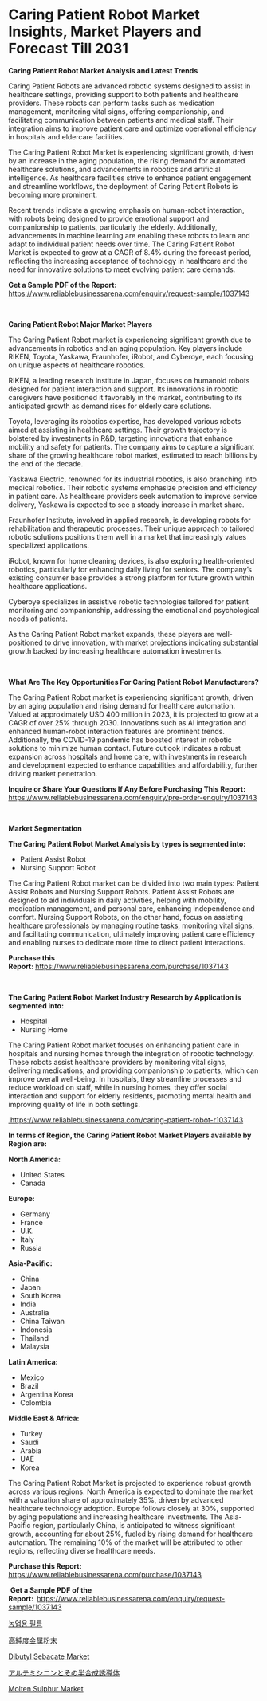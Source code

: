 <p><h1>Caring Patient Robot Market Insights, Market Players and Forecast Till 2031</h1></p><p><strong>Caring Patient Robot Market Analysis and Latest Trends</strong></p>
<p><p>Caring Patient Robots are advanced robotic systems designed to assist in healthcare settings, providing support to both patients and healthcare providers. These robots can perform tasks such as medication management, monitoring vital signs, offering companionship, and facilitating communication between patients and medical staff. Their integration aims to improve patient care and optimize operational efficiency in hospitals and eldercare facilities.</p><p>The Caring Patient Robot Market is experiencing significant growth, driven by an increase in the aging population, the rising demand for automated healthcare solutions, and advancements in robotics and artificial intelligence. As healthcare facilities strive to enhance patient engagement and streamline workflows, the deployment of Caring Patient Robots is becoming more prominent.</p><p>Recent trends indicate a growing emphasis on human-robot interaction, with robots being designed to provide emotional support and companionship to patients, particularly the elderly. Additionally, advancements in machine learning are enabling these robots to learn and adapt to individual patient needs over time. The Caring Patient Robot Market is expected to grow at a CAGR of 8.4% during the forecast period, reflecting the increasing acceptance of technology in healthcare and the need for innovative solutions to meet evolving patient care demands.</p></p>
<p><strong>Get a Sample PDF of the Report:&nbsp;</strong> <a href="https://www.reliablebusinessarena.com/enquiry/request-sample/1037143">https://www.reliablebusinessarena.com/enquiry/request-sample/1037143</a></p>
<p>&nbsp;</p>
<p><strong>Caring Patient Robot Major Market Players</strong></p>
<p><p>The Caring Patient Robot market is experiencing significant growth due to advancements in robotics and an aging population. Key players include RIKEN, Toyota, Yaskawa, Fraunhofer, iRobot, and Cyberoye, each focusing on unique aspects of healthcare robotics.</p><p>RIKEN, a leading research institute in Japan, focuses on humanoid robots designed for patient interaction and support. Its innovations in robotic caregivers have positioned it favorably in the market, contributing to its anticipated growth as demand rises for elderly care solutions.</p><p>Toyota, leveraging its robotics expertise, has developed various robots aimed at assisting in healthcare settings. Their growth trajectory is bolstered by investments in R&D, targeting innovations that enhance mobility and safety for patients. The company aims to capture a significant share of the growing healthcare robot market, estimated to reach billions by the end of the decade.</p><p>Yaskawa Electric, renowned for its industrial robotics, is also branching into medical robotics. Their robotic systems emphasize precision and efficiency in patient care. As healthcare providers seek automation to improve service delivery, Yaskawa is expected to see a steady increase in market share.</p><p>Fraunhofer Institute, involved in applied research, is developing robots for rehabilitation and therapeutic processes. Their unique approach to tailored robotic solutions positions them well in a market that increasingly values specialized applications.</p><p>iRobot, known for home cleaning devices, is also exploring health-oriented robotics, particularly for enhancing daily living for seniors. The company’s existing consumer base provides a strong platform for future growth within healthcare applications.</p><p>Cyberoye specializes in assistive robotic technologies tailored for patient monitoring and companionship, addressing the emotional and psychological needs of patients. </p><p>As the Caring Patient Robot market expands, these players are well-positioned to drive innovation, with market projections indicating substantial growth backed by increasing healthcare automation investments.</p></p>
<p>&nbsp;</p>
<p><strong>What Are The Key Opportunities For Caring Patient Robot Manufacturers?</strong></p>
<p><p>The Caring Patient Robot market is experiencing significant growth, driven by an aging population and rising demand for healthcare automation. Valued at approximately USD 400 million in 2023, it is projected to grow at a CAGR of over 25% through 2030. Innovations such as AI integration and enhanced human-robot interaction features are prominent trends. Additionally, the COVID-19 pandemic has boosted interest in robotic solutions to minimize human contact. Future outlook indicates a robust expansion across hospitals and home care, with investments in research and development expected to enhance capabilities and affordability, further driving market penetration.</p></p>
<p><strong>Inquire or Share Your Questions If Any Before Purchasing This Report:</strong> <a href="https://www.reliablebusinessarena.com/enquiry/pre-order-enquiry/1037143">https://www.reliablebusinessarena.com/enquiry/pre-order-enquiry/1037143</a></p>
<p>&nbsp;</p>
<p><strong>Market Segmentation</strong></p>
<p><strong>The Caring Patient Robot Market Analysis by types is segmented into:</strong></p>
<p><ul><li>Patient Assist Robot</li><li>Nursing Support Robot</li></ul></p>
<p><p>The Caring Patient Robot market can be divided into two main types: Patient Assist Robots and Nursing Support Robots. Patient Assist Robots are designed to aid individuals in daily activities, helping with mobility, medication management, and personal care, enhancing independence and comfort. Nursing Support Robots, on the other hand, focus on assisting healthcare professionals by managing routine tasks, monitoring vital signs, and facilitating communication, ultimately improving patient care efficiency and enabling nurses to dedicate more time to direct patient interactions.</p></p>
<p><strong>Purchase this Report:&nbsp;</strong><a href="https://www.reliablebusinessarena.com/purchase/1037143">https://www.reliablebusinessarena.com/purchase/1037143</a></p>
<p>&nbsp;</p>
<p><strong>The Caring Patient Robot Market Industry Research by Application is segmented into:</strong></p>
<p><ul><li>Hospital</li><li>Nursing Home</li></ul></p>
<p><p>The Caring Patient Robot market focuses on enhancing patient care in hospitals and nursing homes through the integration of robotic technology. These robots assist healthcare providers by monitoring vital signs, delivering medications, and providing companionship to patients, which can improve overall well-being. In hospitals, they streamline processes and reduce workload on staff, while in nursing homes, they offer social interaction and support for elderly residents, promoting mental health and improving quality of life in both settings.</p></p>
<p><a href="https://www.reliablebusinessarena.com/caring-patient-robot-r1037143">&nbsp;https://www.reliablebusinessarena.com/caring-patient-robot-r1037143</a></p>
<p><strong>In terms of Region, the Caring Patient Robot Market Players available by Region are:</strong></p>
<p>
    <p> <strong> North America: </strong>
        <ul>
            <li>United States</li>
            <li>Canada</li>
        </ul>
        </p> 
    <p> <strong> Europe: </strong>
        <ul>
            <li>Germany</li>
            <li>France</li>
            <li>U.K.</li>
            <li>Italy</li>
            <li>Russia</li>
        </ul>
        </p> 
    <p> <strong> Asia-Pacific: </strong>
        <ul>
            <li>China</li>
            <li>Japan</li>
            <li>South Korea</li>
            <li>India</li>
            <li>Australia</li>
            <li>China Taiwan</li>
            <li>Indonesia</li>
            <li>Thailand</li>
            <li>Malaysia</li>
        </ul>
        </p> 
    <p> <strong> Latin America: </strong>
        <ul>
            <li>Mexico</li>
            <li>Brazil</li>
            <li>Argentina Korea</li>
            <li>Colombia</li>
        </ul>
        </p> 
    <p> <strong> Middle East & Africa: </strong>
        <ul>
            <li>Turkey</li>
            <li>Saudi</li>
            <li>Arabia</li>
            <li>UAE</li>
            <li>Korea</li>
        </ul>
    </p>
    </p>
<p><p>The Caring Patient Robot Market is projected to experience robust growth across various regions. North America is expected to dominate the market with a valuation share of approximately 35%, driven by advanced healthcare technology adoption. Europe follows closely at 30%, supported by aging populations and increasing healthcare investments. The Asia-Pacific region, particularly China, is anticipated to witness significant growth, accounting for about 25%, fueled by rising demand for healthcare automation. The remaining 10% of the market will be attributed to other regions, reflecting diverse healthcare needs.</p></p>
<p><strong>Purchase this Report: </strong><a href="https://www.reliablebusinessarena.com/purchase/1037143">https://www.reliablebusinessarena.com/purchase/1037143</a></p>
<p>&nbsp;<strong>Get a Sample PDF of the Report:&nbsp;&nbsp;</strong><a href="https://www.reliablebusinessarena.com/enquiry/request-sample/1037143">https://www.reliablebusinessarena.com/enquiry/request-sample/1037143</a></p>
<p><strong></strong></p>
<p><p><a href="https://medium.com/@nikitabruen/agricultural-film-market-%EC%9D%98-%EA%B8%80%EB%A1%9C%EB%B2%8C-%EC%8B%9C%EC%9E%A5-%EA%B0%9C%EC%9A%94%EB%8A%94-%EC%A0%84-%EC%84%B8%EA%B3%84-%EB%B0%8F-%EC%A3%BC%EC%9A%94-%EC%8B%9C%EC%9E%A5%EC%9D%98-%EC%82%B0%EC%97%85%EC%97%90-%EC%98%81%ED%96%A5%EC%9D%84-%EB%AF%B8%EC%B9%98%EB%8A%94-%EC%A3%BC%EC%9A%94-%ED%8A%B8%EB%A0%8C%EB%93%9C%EC%97%90-%EB%8C%80%ED%95%9C-%EB%8F%85%ED%8A%B9%ED%95%9C-%EA%B4%80%EC%A0%90%EC%9D%84-%EC%A0%9C%EA%B3%B5%ED%95%A9%EB%8B%88%EB%8B%A4-24acdad6828a">농업용 필름</a></p><p><a href="https://medium.com/@leroystapc/high-purity-metal-powder-market-%E3%81%AE%E3%82%B0%E3%83%AD%E3%83%BC%E3%83%90%E3%83%AB%E5%B8%82%E5%A0%B4%E6%A6%82%E8%A6%81%E3%81%AF-%E4%B8%96%E7%95%8C%E3%81%8A%E3%82%88%E3%81%B3%E4%B8%BB%E8%A6%81%E5%B8%82%E5%A0%B4%E3%81%AB%E3%81%8A%E3%81%91%E3%82%8B%E6%A5%AD%E7%95%8C%E3%81%AB%E5%BD%B1%E9%9F%BF%E3%82%92%E4%B8%8E%E3%81%88%E3%82%8B%E4%B8%BB%E8%A6%81%E3%81%AA%E3%83%88%E3%83%AC%E3%83%B3%E3%83%89%E3%81%AB%E3%81%A4%E3%81%84%E3%81%A6-%E7%8B%AC%E8%87%AA%E3%81%AE%E8%A6%96%E7%82%B9%E3%82%92%E6%8F%90%E4%BE%9B%E3%81%97%E3%81%BE%E3%81%99-c51f480b1b9c">高純度金属粉末</a></p><p><a href="https://issuu.com/reportprime-2/docs/dibutyl-sebacate-market-size-2030.p_2f950a10fcf51e">Dibutyl Sebacate Market</a></p><p><a href="https://medium.com/@leroystapc/artemisinin-and-its-semisynthetic-aerivatives-market-%E3%81%AF-%E3%82%B3%E3%82%B9%E3%83%88%E7%AE%A1%E7%90%86%E3%81%A8%E5%8A%B9%E7%8E%87%E5%90%91%E4%B8%8A%E3%82%92%E5%84%AA%E5%85%88%E3%81%97%E3%81%BE%E3%81%99-6ce0aebf9a26">アルテミシニンとその半合成誘導体</a></p><p><a href="https://issuu.com/reportprime-2/docs/molten-sulphur-market-size-2030.ppt_11572c4b445cb4">Molten Sulphur Market</a></p></p>
